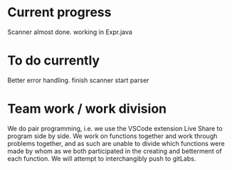 # Current progress
Scanner almost done.
working in Expr.java

# To do currently
Better error handling. 
finish scanner
start parser

# Team work / work division
We do pair programming, i.e. we use the VSCode extension Live Share to program side by side.
We work on functions together and work through problems together, and as such are unable to
divide which functions were made by whom as we both participated in the creating and betterment 
of each function.
We will attempt to interchangibly push to gitLabs.